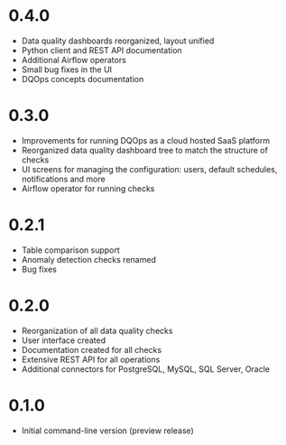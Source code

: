 # 0.4.0
* Data quality dashboards reorganized, layout unified
* Python client and REST API documentation
* Additional Airflow operators
* Small bug fixes in the UI
* DQOps concepts documentation

# 0.3.0
* Improvements for running DQOps as a cloud hosted SaaS platform
* Reorganized data quality dashboard tree to match the structure of checks
* UI screens for managing the configuration: users, default schedules, notifications and more
* Airflow operator for running checks

# 0.2.1
* Table comparison support
* Anomaly detection checks renamed
* Bug fixes

# 0.2.0
* Reorganization of all data quality checks
* User interface created
* Documentation created for all checks
* Extensive REST API for all operations
* Additional connectors for PostgreSQL, MySQL, SQL Server, Oracle

# 0.1.0
* Initial command-line version (preview release)